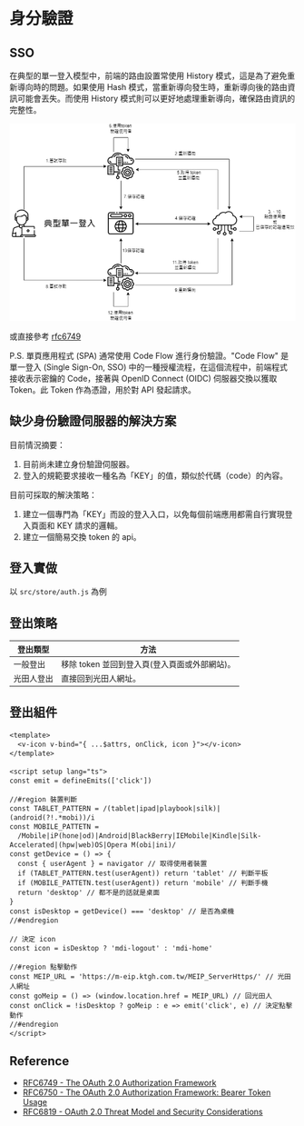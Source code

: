 # 身分驗證
## SSO
在典型的單一登入模型中，前端的路由設置常使用 History 模式，這是為了避免重新導向時的問題。如果使用 Hash 模式，當重新導向發生時，重新導向後的路由資訊可能會丟失。而使用 History 模式則可以更好地處理重新導向，確保路由資訊的完整性。

![](/sso.png)

或直接參考 [rfc6749](https://datatracker.ietf.org/doc/html/rfc6749#section-4.1)

P.S. 單頁應用程式 (SPA) 通常使用 Code Flow 進行身份驗證。"Code Flow" 是單一登入 (Single Sign-On, SSO) 中的一種授權流程，在這個流程中，前端程式接收表示密鑰的 Code，接著與 OpenID Connect (OIDC) 伺服器交換以獲取 Token。此 Token 作為憑證，用於對 API 發起請求。

## 缺少身份驗證伺服器的解決方案

目前情況摘要：
1. 目前尚未建立身份驗證伺服器。
2. 登入的規範要求接收一種名為「KEY」的值，類似於代碼（code）的內容。

目前可採取的解決策略：
1. 建立一個專門為「KEY」而設的登入入口，以免每個前端應用都需自行實現登入頁面和 KEY 請求的邏輯。
2. 建立一個簡易交換 token 的 api。

<!-- ## 安全風險：
1. 解密端點暴露：任何人取得網址列回傳的加密字串(瀏覽記錄、伺服器日誌)，都能夠透過解密端點取得機密資訊。
2. 加密端點暴露：若加密操作缺乏任何形式的驗證機制，意味只要輸入任何使用者代號，即可向加密端點發送加密請求，並獲得相應的加密字串。 -->

## 登入實做
以 `src/store/auth.js` 為例

## 登出策略
| 登出類型   | 方法                                          |
| ---------- | --------------------------------------------- |
| 一般登出   | 移除 token 並回到登入頁(登入頁面或外部網站)。 |
| 光田人登出 | 直接回到光田人網址。                          |

## 登出組件
```vue
<template>
  <v-icon v-bind="{ ...$attrs, onClick, icon }"></v-icon>
</template>

<script setup lang="ts">
const emit = defineEmits(['click'])

//#region 裝置判斷
const TABLET_PATTERN = /(tablet|ipad|playbook|silk)|(android(?!.*mobi))/i
const MOBILE_PATTETN =
  /Mobile|iP(hone|od)|Android|BlackBerry|IEMobile|Kindle|Silk-Accelerated|(hpw|web)OS|Opera M(obi|ini)/
const getDevice = () => {
  const { userAgent } = navigator // 取得使用者裝置
  if (TABLET_PATTERN.test(userAgent)) return 'tablet' // 判斷平板
  if (MOBILE_PATTETN.test(userAgent)) return 'mobile' // 判斷手機
  return 'desktop' // 都不是的話就是桌面
}
const isDesktop = getDevice() === 'desktop' // 是否為桌機
//#endregion

// 決定 icon
const icon = isDesktop ? 'mdi-logout' : 'mdi-home'

//#region 點擊動作
const MEIP_URL = 'https://m-eip.ktgh.com.tw/MEIP_ServerHttps/' // 光田人網址
const goMeip = () => (window.location.href = MEIP_URL) // 回光田人
const onClick = !isDesktop ? goMeip : e => emit('click', e) // 決定點擊動作
//#endregion
</script>
```

## Reference
- [RFC6749 - The OAuth 2.0 Authorization Framework](https://datatracker.ietf.org/doc/html/rfc6749)
- [RFC6750 - The OAuth 2.0 Authorization Framework: Bearer Token Usage](https://datatracker.ietf.org/doc/html/rfc6750)
- [RFC6819 - OAuth 2.0 Threat Model and Security Considerations](https://datatracker.ietf.org/doc/html/rfc6819)